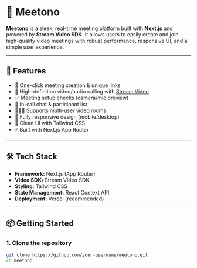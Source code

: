 # 🚀 Meetono

**Meetono** is a sleek, real-time meeting platform built with **Next.js** and powered by **Stream Video SDK**. It allows users to easily create and join high-quality video meetings with robust performance, responsive UI, and a simple user experience.

---

## 🌟 Features

- 🔗 One-click meeting creation & unique links
- 🎥 High-definition video/audio calling with [Stream Video](https://getstream.io/video/)
- ✅ Meeting setup checks (camera/mic preview)
- 💬 In-call chat & participant list
- 🧑‍🤝‍🧑 Supports multi-user video rooms
- 📱 Fully responsive design (mobile/desktop)
- 🎨 Clean UI with Tailwind CSS
- ⚡ Built with Next.js App Router

---

## 🛠️ Tech Stack

- **Framework:** Next.js (App Router)
- **Video SDK:** Stream Video SDK
- **Styling:** Tailwind CSS
- **State Management:** React Context API
- **Deployment:** Vercel (recommended)

---

## 📦 Getting Started

### 1. Clone the repository

```bash
git clone https://github.com/your-username/meetono.git
cd meetono
